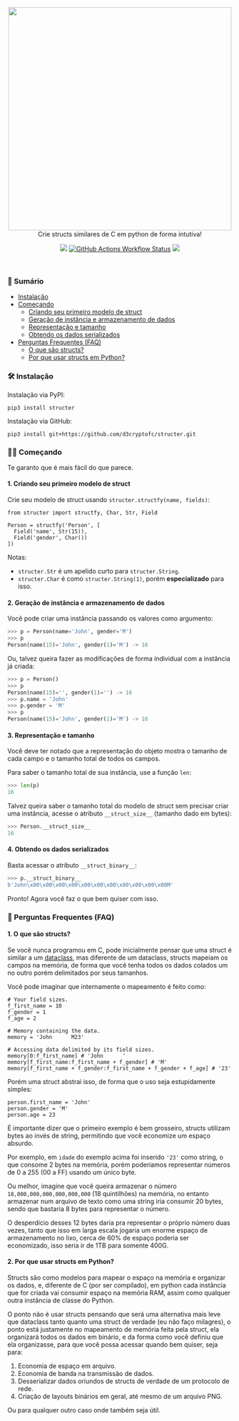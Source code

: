 <br><br>
<p align="center">
  <img src="https://svgshare.com/i/1CDo.svg" width="500">
  <br>
  Crie structs similares de C em python de forma intutiva!
</p>

<p align="center">
  <a href="https://pypi.org/project/structer"><img src="https://img.shields.io/badge/v0.1.1-282C34?style=flat-square&label=Version&labelColor=1D1D1D"></a>
  <a href="https://github.com/d3cryptofc/structer/actions/workflows/ci.yml"><img alt="GitHub Actions Workflow Status" src="https://img.shields.io/github/actions/workflow/status/d3cryptofc/structer/ci.yml?style=flat-square&labelColor=1D1D1D&label=Python 3.9 | 3.10 | 3.11 | 3.12&logo=python&logoColor=white"></a>
  <a href="https://github.com/d3cryptofc/structer/LICENSE"><img src="https://img.shields.io/badge/MIT-282C34?style=flat-square&label=License&labelColor=1D1D1D"></a>
</p>
<br>

### 📌 Sumário

- [Instalação](#%EF%B8%8F-instala%C3%A7%C3%A3o)
- [Começando](#%EF%B8%8F-come%C3%A7ando)
  - [Criando seu primeiro modelo de struct](#1-criando-seu-primeiro-modelo-de-struct)
  - [Geração de instância e armazenamento de dados](#2-gera%C3%A7%C3%A3o-de-inst%C3%A2ncia-e-armazenamento-de-dados)
  - [Representação e tamanho](#3-representa%C3%A7%C3%A3o-e-tamanho)
  - [Obtendo os dados serializados](#4-obtendo-os-dados-serializados)
- [Perguntas Frequentes (FAQ)](#-perguntas-frequentes-faq)
  - [O que são structs?](#1-o-que-são-structs)
  - [Por que usar structs em Python?](#2-por-que-usar-structs-em-python)

### 🛠️ Instalação

Instalação via PyPI:
```
pip3 install structer
```

Instalação via GitHub:
```
pip3 install git+https://github.com/d3cryptofc/structer.git
```

### 🏃‍♀️ Começando

Te garanto que é mais fácil do que parece.

#### 1. Criando seu primeiro modelo de struct

Crie seu modelo de struct usando `structer.structfy(name, fields)`:

```python3
from structer import structfy, Char, Str, Field

Person = structfy('Person', [
  Field('name', Str(15)),
  Field('gender', Char())
])
```

Notas:

- `structer.Str` é um apelido curto para `structer.String`.
- `structer.Char` é como `structer.String(1)`, porém **especializado** para isso.

#### 2. Geração de instância e armazenamento de dados

Você pode criar uma instância passando os valores como argumento:

```python
>>> p = Person(name='John', gender='M')
>>> p
Person(name(15)='John', gender(1)='M') -> 16
```

Ou, talvez queira fazer as modificações de forma individual com a instância já criada:

```python
>>> p = Person()
>>> p
Person(name(15)='', gender(1)='') -> 16
>>> p.name = 'John'
>>> p.gender = 'M'
>>> p
Person(name(15)='John', gender(1)='M') -> 16
```

#### 3. Representação e tamanho

Você deve ter notado que a representação do objeto mostra o tamanho de cada campo e o tamanho total de todos os campos.

Para saber o tamanho total de sua instância, use a função `len`:

```python
>>> len(p)
16
```

Talvez queira saber o tamanho total do modelo de struct sem precisar criar uma instância, acesse o atributo `__struct_size__` (tamanho dado em bytes):

```python
>>> Person.__struct_size__
16
```

#### 4. Obtendo os dados serializados

Basta acessar o atributo `__struct_binary__`:

```python
>>> p.__struct_binary__
b'John\x00\x00\x00\x00\x00\x00\x00\x00\x00\x00\x00M'
```

Pronto! Agora você faz o que bem quiser com isso.

### 💬 Perguntas Frequentes (FAQ)

#### 1. O que são structs?

Se você nunca programou em C, pode inicialmente pensar que uma struct é similar a um [dataclass](https://docs.python.org/3/library/dataclasses.html), mas diferente de um dataclass, structs mapeiam os campos na memória, de forma que você tenha todos os dados colados um no outro porém delimitados por seus tamanhos.

Você pode imaginar que internamente o mapeamento é feito como:

```python3
# Your field sizes.
f_first_name = 10
f_gender = 1
f_age = 2

# Memory containing the data.
memory = 'John      M23'

# Accessing data delimited by its field sizes.
memory[0:f_first_name] # 'John      '
memory[f_first_name:f_first_name + f_gender] # 'M'
memory[f_first_name + f_gender:f_first_name + f_gender + f_age] # '23'
```

Porém uma struct abstrai isso, de forma que o uso seja estupidamente simples:

```python3
person.first_name = 'John'
person.gender = 'M'
person.age = 23
```

É importante dizer que o primeiro exemplo é bem grosseiro, structs utilizam bytes ao invés de string, permitindo que você economize um espaço absurdo.

Por exemplo, em `idade` do exemplo acima foi inserido `'23'` como string, o que consome 2 bytes na memória, porém poderiamos representar números de 0 a 255 (00 a FF) usando um único byte.

Ou melhor, imagine que você queira armazenar o número `18,000,000,000,000,000,000` (18 quintilhões) na memória, no entanto armazenar num arquivo de texto como uma string iria consumir 20 bytes, sendo que bastaria 8 bytes para representar o número.

O desperdício desses 12 bytes daria pra representar o próprio número duas vezes, tanto que isso em larga escala jogaria um enorme espaço de armazenamento no lixo, cerca de 60% de espaço poderia ser economizado, isso seria ir de 1TB para somente 400G.

#### 2. Por que usar structs em Python?

Structs são como modelos para mapear o espaço na memória e organizar os dados, e, diferente de C (por ser compilado), em python cada instância que for criada vai consumir espaço na memória RAM, assim como qualquer outra instância de classe do Python.

O ponto não é usar structs pensando que será uma alternativa mais leve que dataclass tanto quanto uma struct de verdade (eu não faço milagres), o ponto está justamente no mapeamento de memória feita pela struct, ela organizará todos os dados em binário, e da forma como você definiu que ela organizasse, para que você possa acessar quando bem quiser, seja para:

1. Economia de espaço em arquivo.
2. Economia de banda na transmissão de dados.
3. Desserializar dados oriundos de structs de verdade de um protocolo de rede.
4. Criação de layouts binários em geral, até mesmo de um arquivo PNG.

Ou para qualquer outro caso onde também seja útil.
